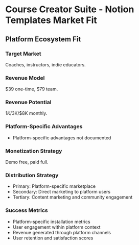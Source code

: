 # Course Creator Suite - Notion Templates Market Fit

## Platform Ecosystem Fit

### Target Market
Coaches, instructors, indie educators.

### Revenue Model
$39 one-time, $79 team.

### Revenue Potential
$1K/$3K/$8K monthly.

### Platform-Specific Advantages
- Platform-specific advantages not documented

### Monetization Strategy
Demo free, paid full.

### Distribution Strategy
- Primary: Platform-specific marketplace
- Secondary: Direct marketing to platform users
- Tertiary: Content marketing and community engagement

### Success Metrics
- Platform-specific installation metrics
- User engagement within platform context
- Revenue generated through platform channels
- User retention and satisfaction scores
